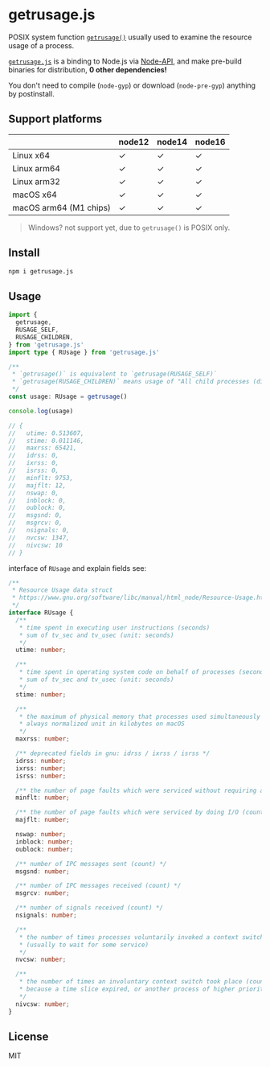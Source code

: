 # getrusage.js

POSIX system function [`getrusage()`](https://www.gnu.org/software/libc/manual/html_node/Resource-Usage.html) usually used to examine the resource usage of a process.

[`getrusage.js`](https://www.npmjs.com/package/getrusage.js) is a binding to Node.js via [Node-API](https://nodejs.org/api/n-api.html), and make pre-build binaries for distribution, **0 other dependencies!**

You don't need to compile (`node-gyp`) or download (`node-pre-gyp`) anything by postinstall.

## Support platforms

|                        | node12 | node14 | node16 |
| ---------------------  | ------ | ------ | ------ |
| Linux x64              | ✓      | ✓      | ✓      |
| Linux arm64            | ✓      | ✓      | ✓      |
| Linux arm32            | ✓      | ✓      | ✓      |
| macOS x64              | ✓      | ✓      | ✓      |
| macOS arm64 (M1 chips) | ✓      | ✓      | ✓      |

> Windows? not support yet, due to `getrusage()` is POSIX only.

## Install

```bash
npm i getrusage.js
```

## Usage

```ts
import {
  getrusage,
  RUSAGE_SELF,
  RUSAGE_CHILDREN,
} from 'getrusage.js'
import type { RUsage } from 'getrusage.js'

/**
 * `getrusage()` is equivalent to `getrusage(RUSAGE_SELF)`
 * `getrusage(RUSAGE_CHILDREN)` means usage of "All child processes (direct and indirect) that have already terminated"
 */
const usage: RUsage = getrusage()

console.log(usage)

// {
//   utime: 0.513607,
//   stime: 0.011146,
//   maxrss: 65421,
//   idrss: 0,
//   ixrss: 0,
//   isrss: 0,
//   minflt: 9753,
//   majflt: 12,
//   nswap: 0,
//   inblock: 0,
//   oublock: 0,
//   msgsnd: 0,
//   msgrcv: 0,
//   nsignals: 0,
//   nvcsw: 1347,
//   nivcsw: 10
// }
```

interface of `RUsage` and explain fields see:

```ts
/**
 * Resource Usage data struct
 * https://www.gnu.org/software/libc/manual/html_node/Resource-Usage.html#index-struct-rusage
 */
interface RUsage {
  /**
   * time spent in executing user instructions (seconds)
   * sum of tv_sec and tv_usec (unit: seconds)
   */
  utime: number;

  /**
   * time spent in operating system code on behalf of processes (seconds)
   * sum of tv_sec and tv_usec (unit: seconds)
   */
  stime: number;

  /**
   * the maximum of physical memory that processes used simultaneously (kilobytes)
   * always normalized unit in kilobytes on macOS
   */
  maxrss: number;

  /** deprecated fields in gnu: idrss / ixrss / isrss */
  idrss: number;
  ixrss: number;
  isrss: number;

  /** the number of page faults which were serviced without requiring any I/O (count) */
  minflt: number;

  /** the number of page faults which were serviced by doing I/O (count) */
  majflt: number;

  nswap: number;
  inblock: number;
  oublock: number;

  /** number of IPC messages sent (count) */
  msgsnd: number;

  /** number of IPC messages received (count) */
  msgrcv: number;

  /** number of signals received (count) */
  nsignals: number;

  /**
   * the number of times processes voluntarily invoked a context switch (count) 
   * (usually to wait for some service)
   */
  nvcsw: number;

  /**
   * the number of times an involuntary context switch took place (count)
   * because a time slice expired, or another process of higher priority was scheduled
   */
  nivcsw: number;
}
```

## License

MIT
